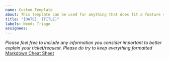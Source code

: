 ```yaml
---
name: Custom Template
about: This template can be used for anything that does fit a feature request nor bug report.
title: "[DATE]: [TITLE]"
labels: Needs Triage
assignees: 
---
```


*Please feel free to include any information you consider important to better explain your ticket/request. Please do try to keep everything formatted*
[Markdown Cheat Sheet](https://guides.github.com/pdfs/markdown-cheatsheet-online.pdf)
